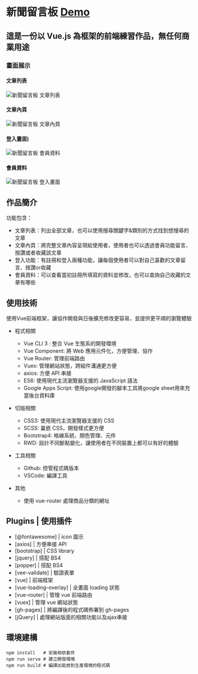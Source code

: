 # 新聞留言板  [Demo](https://occur55170.github.io/msgList/#/)  

## 這是一份以 Vue.js 為框架的前端練習作品，無任何商業用途


### 畫面展示

#### 文章列表
![新聞留言板 文章列表](https://i.imgur.com/Y6o3fwR.jpg)

#### 文章內頁
![新聞留言板 文章內頁](https://i.imgur.com/osl6XXe.jpg)

#### 登入畫面)
![新聞留言板 會員資料](https://i.imgur.com/ql5hFZ9.jpg)

#### 會員資料
![新聞留言板 登入畫面](https://i.imgur.com/VfY0uqP.jpg)



## 作品簡介

功能包含：
 - 文章列表：列出全部文章，也可以使用搜尋關鍵字&類別的方式找到想搜尋的文章
 - 文章內頁：將完整文章內容呈現給使用者，使用者也可以透過會員功能留言、按讚或者收藏該文章
 - 登入功能：有註冊和登入兩種功能，讓每個使用者可以對自己喜歡的文章留言、按讚or收藏
 - 會員資料：可以查看當初註冊所填寫的資料並修改，也可以查詢自己收藏的文章有哪些
  
## 使用技術

使用Vue前端框架，讓協作開發與日後擴充修改更容易，並提供更平順的瀏覽體驗

* 程式相關
  * Vue CLI 3 : 整合 Vue 生態系的開發環境
  * Vue Component: 將 Web 應用元件化，方便管理、協作
  * Vue Router: 管理前端路由
  * Vuex: 管理網站狀態，跨組件溝通更方便
  * axios: 方便 API 串接
  * ES6: 使用現代主流瀏覽器支援的 JavaScript 語法
  * Google Apps Script: 使用google開發的腳本工具將google sheet用來充當後台資料庫

* 切版相關
  * CSS3: 使用現代主流瀏覽器支援的 CSS 
  * SCSS: 巢嵌 CSS，開發樣式更方便
  * Bootstrap4: 格線系統、顏色管理、元件
  * RWD: 設計不同斷點變化，讓使用者在不同裝置上都可以有好的體驗
  
* 工具相關
  * Github: 控管程式碼版本
  * VSCode: 編譯工具
  
* 其他
  * 使用 vue-router 處理商品分類的網址

## Plugins | 使用插件
* [@fontawesome] | icon 圖示
* [axios] | 方便串接 API
* [bootstrap] | CSS library
* [jquery] | 搭配 BS4
* [popper] | 搭配 BS4
* [vee-validate] | 驗證表單
* [vue] | 前端框架
* [vue-loading-overlay] | 全畫面 loading 狀態
* [vue-router] | 管理 vue 前端路由
* [vuex] | 管理 vue 網站狀態
* [gh-pages] | 將編譯後的程式碼佈署到 gh-pages
* [jQuery] | 處理網站版面的相關功能以及ajax串接


## 環境建構
```
npm install   # 安裝相依套件
npm run serve # 建立開發環境
npm run build # 編譯出能放到生產環境的程式碼
```
